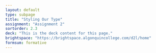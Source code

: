 ```yaml
---
layout: default
type: subpage
title: "Styling Our Type"
assignment: "Assignment 2"
sortorder: 2.3
deck: "This is the deck content for this page."
brightspace: "https://brightspace.algonquincollege.com/d2l/home"
formsum: formative
---
```

